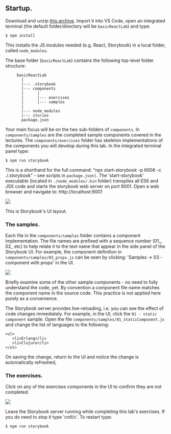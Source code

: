## Startup.

Download and unzip [this archive][code]. Import it into VS Code, open an integrated terminal (the default folder/directory will be `basicReactLab`) and type:
~~~
$ npm install
~~~
This installs the JS modules needed (e.g. React, Storybook) in a local folder, called `node_modules`.

The base folder (`basicReactLab`) contains the following top-level folder structure:
~~~
     basicReactLab
       |
       |--- .storybook
       |--- components
       |      |
       |      |--- exercises
       |      |--- samples
       |
       |--- node_modules
       |--- stories
       package.json
~~~
Your main focus will be on the two sub-folders of `components`. In `components/samples` are the completed sample components covered in the lectures. The `components/exercises` folder has skeleton implementations of the components you will develop during this lab. In the integrated terminal panel type:
~~~
$ npm run storybook
~~~
This is a shorthand for the full command: "npx start-storybook -p 6006 -c ./.storybook" - see scripts in `package.json]`. The 'start-storybook' executable (located in `./node_modules/.bin` folder) transpiles all ES6 and JSX code and starts the storybook web server on port 9001. Open a web browser and navigate to: http://localhost:9001

![][storybook] 

This is Storybook's  UI layout.

### The samples.

Each file in the `components/samples` folder contains a component implementation. The file names are prefixed with a sequence number (01_, 02_ etc) to help relate it to the text name that appear in the side panel of the Storybook UI. For example, the component definition in `components/samples/03_props.js` can be seen by clicking: 'Samples -> 03 - component with props' in the UI.

![][numbers] 

Briefly examine some of the other sample components - no need to fully understand the code, yet. By convention a component file name matches the component name in the source code. This practice is not applied here purely as a convenience.

The Storybook server provides live-reloading, i.e. you can see the effect of code changes immediately. For example, in the UI, click the `01 - static component` sample. Open the file `components/samples/01_staticComponent.js` and change the list of languages to the following:
~~~
<ul>
   <li>Erlang</li> 
   <li>Clojure</li>
</ul>  
~~~
On saving the change, return to the UI and notice the change is automatically refreshed,

### The exercises.

Click on any of the exercises components in the UI to confirm they are not completed.

![][exercises] 

Leave the Storybook server running while completing this lab's exercises. If you do need to stop it type 'cntl/c'. To restart type:
~~~
$ npm run storybook 
~~~

[code]: ./archives/start.zip
[storybook]: ./img/storybook.png
[numbers]: ./img/numbers.png
[exercises]: ./img/exercises.png